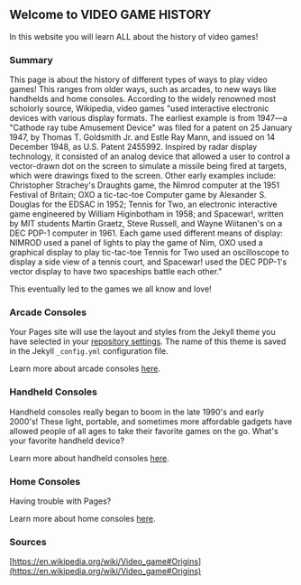 ## Welcome to VIDEO GAME HISTORY

In this website you will learn ALL about the history of video games!

### Summary

This page is about the history of different types of ways to play video games! This ranges from older ways, such as arcades, to new ways like handhelds and home consoles. According to the widely renowned most scholorly source, Wikipedia, video games "used interactive electronic devices with various display formats. The earliest example is from 1947—a "Cathode ray tube Amusement Device" was filed for a patent on 25 January 1947, by Thomas T. Goldsmith Jr. and Estle Ray Mann, and issued on 14 December 1948, as U.S. Patent 2455992. Inspired by radar display technology, it consisted of an analog device that allowed a user to control a vector-drawn dot on the screen to simulate a missile being fired at targets, which were drawings fixed to the screen. Other early examples include: Christopher Strachey's Draughts game, the Nimrod computer at the 1951 Festival of Britain; OXO a tic-tac-toe Computer game by Alexander S. Douglas for the EDSAC in 1952; Tennis for Two, an electronic interactive game engineered by William Higinbotham in 1958; and Spacewar!, written by MIT students Martin Graetz, Steve Russell, and Wayne Wiitanen's on a DEC PDP-1 computer in 1961. Each game used different means of display: NIMROD used a panel of lights to play the game of Nim, OXO used a graphical display to play tic-tac-toe Tennis for Two used an oscilloscope to display a side view of a tennis court, and Spacewar! used the DEC PDP-1's vector display to have two spaceships battle each other."

This eventually led to the games we all know and love!

### Arcade Consoles

Your Pages site will use the layout and styles from the Jekyll theme you have selected in your [repository settings](https://github.com/KemalBulut/TCMG412Project2/settings). The name of this theme is saved in the Jekyll `_config.yml` configuration file.

Learn more about arcade consoles [here](/jacob_page.md).

### Handheld Consoles
Handheld consoles really began to boom in the late 1990's and early 2000's! These light, portable, and sometimes more affordable gadgets have allowed people of all ages to take their favorite games on the go. What's your favorite handheld device?

Learn more about handheld consoles [here](/hannah_page.md).

### Home Consoles

Having trouble with Pages?

Learn more about home consoles [here](/andy_page.md).

### Sources

[https://en.wikipedia.org/wiki/Video_game#Origins](https://en.wikipedia.org/wiki/Video_game#Origins)

